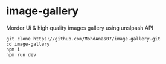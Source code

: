 # image-gallery
Morder Ui &amp;  high quality images gallery using unslpash API

```shell
git clone https://github.com/MohdAnas07/image-gallery.git
cd image-gallery
npm i 
npm run dev
```
